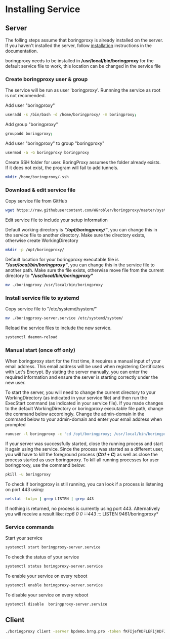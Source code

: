 # Installing Service

## Server

The folling steps assume that boringproxy is already installed on the server. If you haven't installed the server, follow [installation](https://boringproxy.io/installation/) instructions in the documentation.

boringproxy needs to be installed in **/usr/local/bin/boringproxy** for the default service file to work, this location can be changed in the service file

### Create boringproxy user & group
The service will be run as user 'boringproxy'. Runnning the service as root is not recomended. 

Add user "boringproxy"
```bash
useradd -s /bin/bash -d /home/boringproxy/ -m boringproxy;
```

Add group "boringproxy"
```bash
groupadd boringproxy;
```

Add user "boringproxy" to group "boringproxy"
```bash
usermod -a -G boringproxy boringproxy
```

Create SSH folder for user. BoringProxy assumes the folder already exists. If it does not exist, the program will fail to add tunnels.
```bash
mkdir /home/boringproxy/.ssh
```

### Download & edit service file

Copy service file from GitHub
```bash
wget https://raw.githubusercontent.com/WGrobler/boringproxy/master/systemd/boringproxy-server.service
```

Edit service file to include your setup information

Default working directory is ***"/opt/boringproxy/"***, you can change this in the service file to another directory. 
Make sure the directory exists, otherwise create WorkingDirectory
```bash
mkdir -p /opt/boringproxy/
```

Default location for your boringproxy executable file is ***"/usr/local/bin/boringproxy"***, you can change this in the service file to another path.
Make sure the file exists, otherwise move file from the current directory to ***"/usr/local/bin/boringproxy"***
```bash
mv ./boringproxy /usr/local/bin/boringproxy
```

### Install service file to systemd

Copy service file to "/etc/systemd/system/"
```bash
mv ./boringproxy-server.service /etc/systemd/system/
```
Reload the service files to include the new service.
```bash
systemctl daemon-reload
```

### Manual start (once off only)
When boringproxy start for the first time, it requires a manual input of your email address. This email address will be used when registering Certificates with Let's Encrypt.
By stating the server manually, you can enter the required information and ensure the server is starting correctly under the new user. 

To start the server, you will need to change the current directory to your WorkingDirectory (as indicated in your service file) and then run the ExecStart command (as indicated in your service file). If you made changes to the default WorkingDirectory or boringproxy executable file path, change the command below accordingly. 
Change the admin-domain in the command below to your admin-domain and enter your email address when prompted
```bash
runuser -l boringproxy -c 'cd /opt/boringproxy; /usr/local/bin/boringproxy server -admin-domain bp.example.com'
```

If your server was successfully started, close the running process and start it again using the service. Since the process was started as a different user, you will have to kill the foreground process (***Ctrl + C***) as well as close the process started as user boringproxy. To kill all running processes for user boringproxy, use the command below:
```bash
pkill -u boringproxy
```

To check if boringproxy is still running, you can look if a process is listening on port 443 using:
```bash
netstat -tulpn | grep LISTEN | grep 443
```
If nothing is returned, no process is currently using port 443. Alternatively you will receive a result like:
*tcp6       0      0 :::443                  :::*                    LISTEN      9461/boringproxy*

### Service commands

Start your service
```bash
systemctl start boringproxy-server.service
```

To check the status of your service
```bash
systemctl status boringproxy-server.service
```

To enable your service on every reboot
```bash
systemctl enable boringproxy-server.service
```

To disable your service on every reboot
```bash
systemctl disable  boringproxy-server.service
```

## Client

```bash
./boringproxy client -server bpdemo.brng.pro -token fKFIjefKDFLEFijKDFJKELJF -client-name demo-client -user demo-user
```
